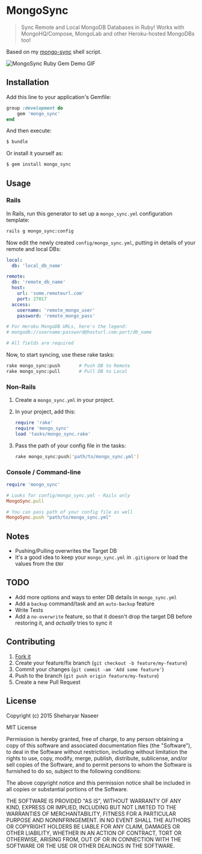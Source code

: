 MongoSync
=========

> Sync Remote and Local MongoDB Databases in Ruby! Works with MongoHQ/Compose, MongoLab and other Heroku-hosted MongoDBs too!

Based on my [mongo-sync](https://github.com/sheharyarn/mongo-sync) shell script.

![MongoSync Ruby Gem Demo GIF](http://i.imgur.com/jvIUfJf.gif)

## Installation

Add this line to your application's Gemfile:

```ruby
group :development do
    gem 'mongo_sync'
end
```

And then execute:

```bash
$ bundle
```

Or install it yourself as:

```bash
$ gem install mongo_sync
```


## Usage

### Rails

In Rails, run this generator to set up a `mongo_sync.yml` configuration template:

```bash
rails g mongo_sync:config
```

Now edit the newly created `config/mongo_sync.yml`, putting in details of your remote and local DBs:

```yaml
local:
  db: 'local_db_name'

remote:
  db: 'remote_db_name'
  host:
    url: 'some.remoteurl.com'
    port: 27017
  access:
    username: 'remote_mongo_user'
    password: 'remote_mongo_pass'

# For Heroku MongoDB URLs, here's the legend:
# mongodb://username:password@hosturl.com:port/db_name

# All fields are required
```

Now, to start syncing, use these rake tasks:

```sh
rake mongo_sync:push       # Push DB to Remote
rake mongo_sync:pull       # Pull DB to Local
```

### Non-Rails

1. Create a `mongo_sync.yml` in your project.
2. In your project, add this:

    ```ruby
    require 'rake'
    require 'mongo_sync'
    load 'tasks/mongo_sync.rake'
    ```

3. Pass the path of your config file in the tasks:

    ```sh
    rake mongo_sync:push['path/to/mongo_sync.yml']
    ```

### Console / Command-line

```ruby
require 'mongo_sync'

# Looks for config/mongo_sync.yml - Rails only
MongoSync.pull

# You can pass path of your config file as well
MongoSync.push "path/to/mongo_sync.yml"
```


## Notes 

 - Pushing/Pulling overwrites the Target DB
 - It's a good idea to keep your `mongo_sync.yml` in `.gitignore` or load the values from the `ENV`


## TODO

 - Add more options and ways to enter DB details in `mongo_sync.yml`
 - Add a `backup` command/task and an `auto-backup` feature
 - Write Tests
 - Add a `no-overwrite` feature, so that it doesn't drop the target DB before restoring it, and _actually_ tries to sync it


## Contributing

1. [Fork it](https://github.com/sheharyarn/mongo-sync-ruby/fork)
2. Create your feature/fix branch (`git checkout -b feature/my-feature`)
3. Commit your changes (`git commit -am 'Add some feature'`)
4. Push to the branch (`git push origin feature/my-feature`)
5. Create a new Pull Request


## License

Copyright (c) 2015 Sheharyar Naseer

MIT License

Permission is hereby granted, free of charge, to any person obtaining
a copy of this software and associated documentation files (the
"Software"), to deal in the Software without restriction, including
without limitation the rights to use, copy, modify, merge, publish,
distribute, sublicense, and/or sell copies of the Software, and to
permit persons to whom the Software is furnished to do so, subject to
the following conditions:

The above copyright notice and this permission notice shall be
included in all copies or substantial portions of the Software.

THE SOFTWARE IS PROVIDED "AS IS", WITHOUT WARRANTY OF ANY KIND,
EXPRESS OR IMPLIED, INCLUDING BUT NOT LIMITED TO THE WARRANTIES OF
MERCHANTABILITY, FITNESS FOR A PARTICULAR PURPOSE AND
NONINFRINGEMENT. IN NO EVENT SHALL THE AUTHORS OR COPYRIGHT HOLDERS BE
LIABLE FOR ANY CLAIM, DAMAGES OR OTHER LIABILITY, WHETHER IN AN ACTION
OF CONTRACT, TORT OR OTHERWISE, ARISING FROM, OUT OF OR IN CONNECTION
WITH THE SOFTWARE OR THE USE OR OTHER DEALINGS IN THE SOFTWARE.


